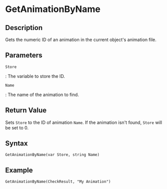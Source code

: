 # GetAnimationByName

## Description
Gets the numeric ID of an animation in the current object's animation file.

## Parameters
`Store`

:   The variable to store the ID.

`Name`

:   The name of the animation to find.

## Return Value
Sets `Store` to the ID of animation `Name`. If the animation isn't found, `Store` will be set to 0.

## Syntax
```
GetAnimationByName(var Store, string Name)
```

## Example
```
GetAnimationByName(CheckResult, "My Animation")
```
